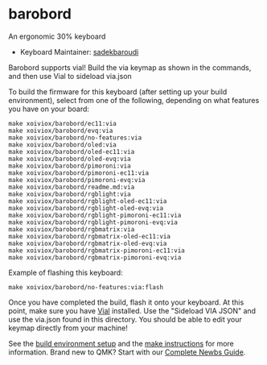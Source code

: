 # barobord

An ergonomic 30% keyboard

* Keyboard Maintainer: [sadekbaroudi](https://github.com/sadekbaroudi)

Barobord supports vial! Build the via keymap as shown in the commands, and then use Vial to sideload via.json

To build the firmware for this keyboard (after setting up your build environment), select from one of the following, depending on what features you have on your board:

    make xoiviox/barobord/ec11:via
    make xoiviox/barobord/evq:via
    make xoiviox/barobord/no-features:via
    make xoiviox/barobord/oled:via
    make xoiviox/barobord/oled-ec11:via
    make xoiviox/barobord/oled-evq:via
    make xoiviox/barobord/pimoroni:via
    make xoiviox/barobord/pimoroni-ec11:via
    make xoiviox/barobord/pimoroni-evq:via
    make xoiviox/barobord/readme.md:via
    make xoiviox/barobord/rgblight:via
    make xoiviox/barobord/rgblight-oled-ec11:via
    make xoiviox/barobord/rgblight-oled-evq:via
    make xoiviox/barobord/rgblight-pimoroni-ec11:via
    make xoiviox/barobord/rgblight-pimoroni-evq:via
    make xoiviox/barobord/rgbmatrix:via
    make xoiviox/barobord/rgbmatrix-oled-ec11:via
    make xoiviox/barobord/rgbmatrix-oled-evq:via
    make xoiviox/barobord/rgbmatrix-pimoroni-ec11:via
    make xoiviox/barobord/rgbmatrix-pimoroni-evq:via

Example of flashing this keyboard:

    make xoiviox/barobord/no-features:via:flash


Once you have completed the build, flash it onto your keyboard. At this point, make sure you have [Vial](https://get.vial.today/) installed. Use the "Sideload VIA JSON" and use the via.json found in this directory. You should be able to edit your keymap directly from your machine!

See the [build environment setup](https://docs.qmk.fm/#/getting_started_build_tools) and the [make instructions](https://docs.qmk.fm/#/getting_started_make_guide) for more information. Brand new to QMK? Start with our [Complete Newbs Guide](https://docs.qmk.fm/#/newbs).
